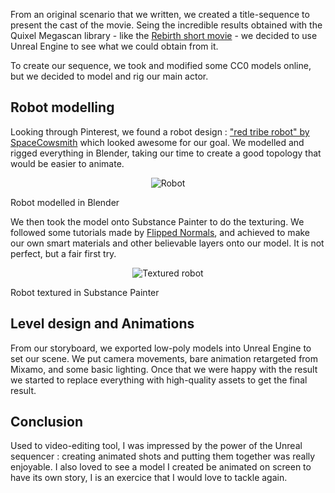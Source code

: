 From an original scenario that we written, we created a title-sequence to present the cast of the movie. Seing the incredible results obtained with the Quixel Megascan library - like the [Rebirth short movie](https://www.youtube.com/watch?v=9fC20NWhx4) - we decided to use Unreal Engine to see what we could obtain from it.

To create our sequence, we took and modified some CC0 models online, but we decided to model and rig our main actor.

## Robot modelling

Looking through Pinterest, we found a robot design : ["red tribe robot" by SpaceCowsmith](http://spacecowsmith.blogspot.com/2012/05/mcm-preview-5-red-tribe-robot.html) which looked awesome for our goal. We modelled and rigged everything in Blender, taking our time to create a good topology that would be easier to animate.

<p style="text-align:center">
    <img src="/img/the-last-call/robot.png" alt="Robot" loading=lazy/>
    <figcaption>Robot modelled in Blender</figcaption>
</p>

We then took the model onto Substance Painter to do the texturing. We followed some tutorials made by [Flipped Normals](https://www.youtube.com/user/FlippedNormalsTuts), and achieved to make our own smart materials and other believable layers onto our model. It is not perfect, but a fair first try.

<p style="text-align:center">
    <img src="/img/the-last-call/texturing.png" alt="Textured robot" loading=lazy/>
    <figcaption>Robot textured in Substance Painter</figcaption>
</p>

## Level design and Animations

From our storyboard, we exported low-poly models into Unreal Engine to set our scene. We put camera movements, bare animation retargeted from Mixamo, and some basic lighting. Once that we were happy with the result we started to replace everything with high-quality assets to get the final result.  

## Conclusion

Used to video-editing tool, I was impressed by the power of the Unreal sequencer : creating animated shots and putting them together was really enjoyable. I also loved to see a model I created be animated on screen to have its own story, I is an exercice that I would love to tackle again.

